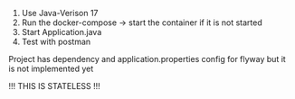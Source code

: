 1. Use Java-Verison 17
2. Run the docker-compose -> start the container if it is not started
3. Start Application.java
4. Test with postman


Project has dependency and application.properties config for flyway but it is not implemented yet

!!! THIS IS STATELESS !!!